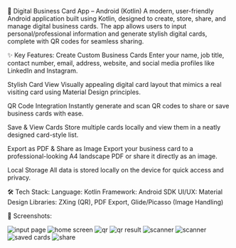 🧾 Digital Business Card App – Android (Kotlin)
A modern, user-friendly Android application built using Kotlin, designed to create, store, share, and manage digital business cards. The app allows users to input personal/professional information and generate stylish digital cards, complete with QR codes for seamless sharing.

✨ Key Features:
Create Custom Business Cards
Enter your name, job title, contact number, email, address, website, and social media profiles like LinkedIn and Instagram.

Stylish Card View
Visually appealing digital card layout that mimics a real visiting card using Material Design principles.

QR Code Integration
Instantly generate and scan QR codes to share or save business cards with ease.

Save & View Cards
Store multiple cards locally and view them in a neatly designed card-style list.

Export as PDF & Share as Image
Export your business card to a professional-looking A4 landscape PDF or share it directly as an image.

Local Storage
All data is stored locally on the device for quick access and privacy.

🛠 Tech Stack:
Language: Kotlin
Framework: Android SDK
UI/UX: Material Design
Libraries: ZXing (QR), PDF Export, Glide/Picasso (Image Handling)

📸 Screenshots:

![input page](https://github.com/user-attachments/assets/c6ba39c0-96fd-4559-aed1-d7e4eaae7ed5)
![home screen](https://github.com/user-attachments/assets/8f679233-9c56-47fd-830c-cf838db67593)
![qr](https://github.com/user-attachments/assets/64ee3c53-fc74-4817-b34e-937b335f29a4)
![qr result](https://github.com/user-attachments/assets/1345c22d-c337-4dae-bf0a-dae52ea52158)
![scanner](https://github.com/user-attachments/assets/3fa92fc8-9a77-4ae3-98dc-9570220723af)
![scanner](https://github.com/user-attachments/assets/af5464c8-31c1-437d-9a70-9d41b6d3399b)
![saved cards](https://github.com/user-attachments/assets/b4fba2cd-9ef9-4589-b13d-ea8095ffa6a0)
![share](https://github.com/user-attachments/assets/ef50bd33-2f66-4feb-94b7-a626682900e7)

